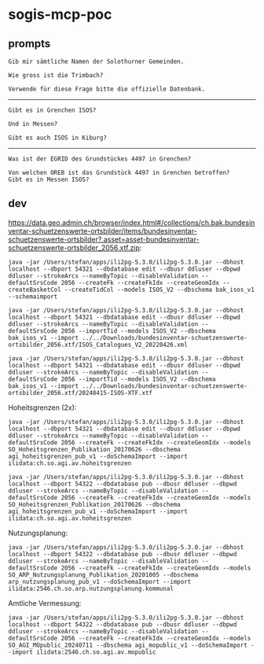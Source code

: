 # sogis-mcp-poc

## prompts

```
Gib mir sämtliche Namen der Solothurner Gemeinden.
```

```
Wie gross ist die Trimbach?
```

```
Verwende für diese Frage bitte die offizielle Datenbank.

```

----------------------------------------------

```
Gibt es in Grenchen ISOS?
```

```
Und in Messen?
```

```
Gibt es auch ISOS in Kiburg?
```

----------------------------------------------


```
Was ist der EGRID des Grundstückes 4497 in Grenchen?
```

```
Von welchen ÖREB ist das Grundstück 4497 in Grenchen betroffen?
Gibt es in Messen ISOS?
```

## dev


https://data.geo.admin.ch/browser/index.html#/collections/ch.bak.bundesinventar-schuetzenswerte-ortsbilder/items/bundesinventar-schuetzenswerte-ortsbilder?.asset=asset-bundesinventar-schuetzenswerte-ortsbilder_2056.xtf.zip:

```
java -jar /Users/stefan/apps/ili2pg-5.3.0/ili2pg-5.3.0.jar --dbhost localhost --dbport 54321 --dbdatabase edit --dbusr ddluser --dbpwd ddluser --strokeArcs --nameByTopic --disableValidation --defaultSrsCode 2056 --createFk --createFkIdx --createGeomIdx --createBasketCol --createTidCol --models ISOS_V2 --dbschema bak_isos_v1 --schemaimport
```

```
java -jar /Users/stefan/apps/ili2pg-5.3.0/ili2pg-5.3.0.jar --dbhost localhost --dbport 54321 --dbdatabase edit --dbusr ddluser --dbpwd ddluser --strokeArcs --nameByTopic --disableValidation --defaultSrsCode 2056 --importTid --models ISOS_V2 --dbschema bak_isos_v1 --import ../../Downloads/bundesinventar-schuetzenswerte-ortsbilder_2056.xtf/ISOS_Catalogues_V2_20220426.xml
```

```
java -jar /Users/stefan/apps/ili2pg-5.3.0/ili2pg-5.3.0.jar --dbhost localhost --dbport 54321 --dbdatabase edit --dbusr ddluser --dbpwd ddluser --strokeArcs --nameByTopic --disableValidation --defaultSrsCode 2056 --importTid --models ISOS_V2 --dbschema bak_isos_v1 --import ../../Downloads/bundesinventar-schuetzenswerte-ortsbilder_2056.xtf/20240415-ISOS-XTF.xtf
```

Hoheitsgrenzen (2x):

```
java -jar /Users/stefan/apps/ili2pg-5.3.0/ili2pg-5.3.0.jar --dbhost localhost --dbport 54321 --dbdatabase edit --dbusr ddluser --dbpwd ddluser --strokeArcs --nameByTopic --disableValidation --defaultSrsCode 2056 --createFk --createFkIdx --createGeomIdx --models SO_Hoheitsgrenzen_Publikation_20170626 --dbschema agi_hoheitsgrenzen_pub_v1 --doSchemaImport --import ilidata:ch.so.agi.av.hoheitsgrenzen
```

```
java -jar /Users/stefan/apps/ili2pg-5.3.0/ili2pg-5.3.0.jar --dbhost localhost --dbport 54322 --dbdatabase pub --dbusr ddluser --dbpwd ddluser --strokeArcs --nameByTopic --disableValidation --defaultSrsCode 2056 --createFk --createFkIdx --createGeomIdx --models SO_Hoheitsgrenzen_Publikation_20170626 --dbschema agi_hoheitsgrenzen_pub_v1 --doSchemaImport --import ilidata:ch.so.agi.av.hoheitsgrenzen
```

Nutzungsplanung:

```
java -jar /Users/stefan/apps/ili2pg-5.3.0/ili2pg-5.3.0.jar --dbhost localhost --dbport 54322 --dbdatabase pub --dbusr ddluser --dbpwd ddluser --strokeArcs --nameByTopic --disableValidation --defaultSrsCode 2056 --createFk --createFkIdx --createGeomIdx --models SO_ARP_Nutzungsplanung_Publikation_20201005 --dbschema arp_nutzungsplanung_pub_v1 --doSchemaImport --import ilidata:2546.ch.so.arp.nutzungsplanung.kommunal
```

Amtliche Vermessung:

```
java -jar /Users/stefan/apps/ili2pg-5.3.0/ili2pg-5.3.0.jar --dbhost localhost --dbport 54322 --dbdatabase pub --dbusr ddluser --dbpwd ddluser --strokeArcs --nameByTopic --disableValidation --defaultSrsCode 2056 --createFk --createFkIdx --createGeomIdx --models SO_AGI_MOpublic_20240711 --dbschema agi_mopublic_v1 --doSchemaImport --import ilidata:2546.ch.so.agi.av.mopublic
```